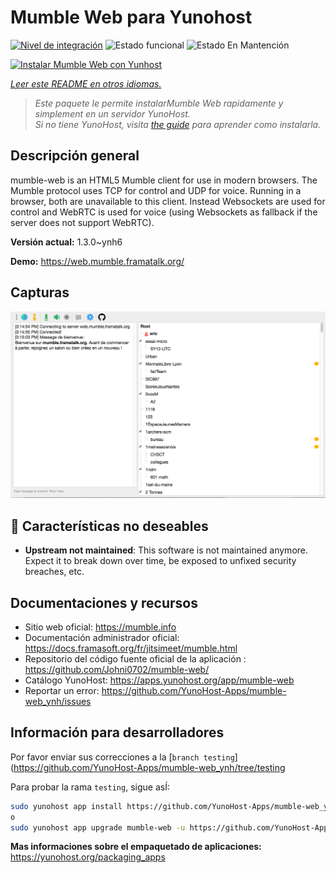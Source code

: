 <!--
Este archivo README esta generado automaticamente<https://github.com/YunoHost/apps/tree/master/tools/readme_generator>
No se debe editar a mano.
-->

# Mumble Web para Yunohost

[![Nivel de integración](https://dash.yunohost.org/integration/mumble-web.svg)](https://dash.yunohost.org/appci/app/mumble-web) ![Estado funcional](https://ci-apps.yunohost.org/ci/badges/mumble-web.status.svg) ![Estado En Mantención](https://ci-apps.yunohost.org/ci/badges/mumble-web.maintain.svg)

[![Instalar Mumble Web con Yunhost](https://install-app.yunohost.org/install-with-yunohost.svg)](https://install-app.yunohost.org/?app=mumble-web)

*[Leer este README en otros idiomas.](./ALL_README.md)*

> *Este paquete le permite instalarMumble Web rapidamente y simplement en un servidor YunoHost.*  
> *Si no tiene YunoHost, visita [the guide](https://yunohost.org/install) para aprender como instalarla.*

## Descripción general

mumble-web is an HTML5 Mumble client for use in modern browsers.
The Mumble protocol uses TCP for control and UDP for voice. Running in a browser, both are unavailable to this client. Instead Websockets are used for control and WebRTC is used for voice (using Websockets as fallback if the server does not support WebRTC).

**Versión actual:** 1.3.0~ynh6

**Demo:** <https://web.mumble.framatalk.org/>

## Capturas

![Captura de Mumble Web](./doc/screenshots/screenshot.png)

## :red_circle: Características no deseables

- **Upstream not maintained**: This software is not maintained anymore. Expect it to break down over time, be exposed to unfixed security breaches, etc.

## Documentaciones y recursos

- Sitio web oficial: <https://mumble.info>
- Documentación administrador oficial: <https://docs.framasoft.org/fr/jitsimeet/mumble.html>
- Repositorio del código fuente oficial de la aplicación : <https://github.com/Johni0702/mumble-web/>
- Catálogo YunoHost: <https://apps.yunohost.org/app/mumble-web>
- Reportar un error: <https://github.com/YunoHost-Apps/mumble-web_ynh/issues>

## Información para desarrolladores

Por favor enviar sus correcciones a la [`branch testing`](https://github.com/YunoHost-Apps/mumble-web_ynh/tree/testing

Para probar la rama `testing`, sigue asÍ:

```bash
sudo yunohost app install https://github.com/YunoHost-Apps/mumble-web_ynh/tree/testing --debug
o
sudo yunohost app upgrade mumble-web -u https://github.com/YunoHost-Apps/mumble-web_ynh/tree/testing --debug
```

**Mas informaciones sobre el empaquetado de aplicaciones:** <https://yunohost.org/packaging_apps>
